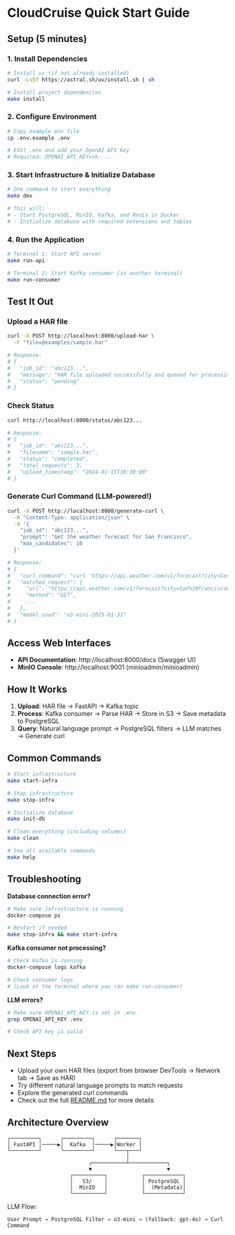 # CloudCruise Quick Start Guide

## Setup (5 minutes)

### 1. Install Dependencies
```bash
# Install uv (if not already installed)
curl -LsSf https://astral.sh/uv/install.sh | sh

# Install project dependencies
make install
```

### 2. Configure Environment
```bash
# Copy example env file
cp .env.example .env

# Edit .env and add your OpenAI API key
# Required: OPENAI_API_KEY=sk-...
```

### 3. Start Infrastructure & Initialize Database
```bash
# One command to start everything
make dev

# This will:
# - Start PostgreSQL, MinIO, Kafka, and Redis in Docker
# - Initialize database with required extensions and tables
```

### 4. Run the Application
```bash
# Terminal 1: Start API server
make run-api

# Terminal 2: Start Kafka consumer (in another terminal)
make run-consumer
```

## Test It Out

### Upload a HAR file
```bash
curl -X POST http://localhost:8000/upload-har \
  -F "file=@examples/sample.har"

# Response:
# {
#   "job_id": "abc123...",
#   "message": "HAR file uploaded successfully and queued for processing",
#   "status": "pending"
# }
```

### Check Status
```bash
curl http://localhost:8000/status/abc123...

# Response:
# {
#   "job_id": "abc123...",
#   "filename": "sample.har",
#   "status": "completed",
#   "total_requests": 3,
#   "upload_timestamp": "2024-01-15T10:30:00"
# }
```

### Generate Curl Command (LLM-powered!)
```bash
curl -X POST http://localhost:8000/generate-curl \
  -H "Content-Type: application/json" \
  -d '{
    "job_id": "abc123...",
    "prompt": "Get the weather forecast for San Francisco",
    "max_candidates": 10
  }'

# Response:
# {
#   "curl_command": "curl 'https://api.weather.com/v1/forecast?city=San%20Francisco&days=7' \\\n  -H 'accept: application/json' \\\n  ...",
#   "matched_request": {
#     "url": "https://api.weather.com/v1/forecast?city=San%20Francisco&days=7",
#     "method": "GET",
#     ...
#   },
#   "model_used": "o3-mini-2025-01-31"
# }
```

## Access Web Interfaces

- **API Documentation**: http://localhost:8000/docs (Swagger UI)
- **MinIO Console**: http://localhost:9001 (minioadmin/minioadmin)

## How It Works

1. **Upload**: HAR file → FastAPI → Kafka topic
2. **Process**: Kafka consumer → Parse HAR → Store in S3 → Save metadata to PostgreSQL
3. **Query**: Natural language prompt → PostgreSQL filters → LLM matches → Generate curl

## Common Commands

```bash
# Start infrastructure
make start-infra

# Stop infrastructure
make stop-infra

# Initialize database
make init-db

# Clean everything (including volumes)
make clean

# See all available commands
make help
```

## Troubleshooting

**Database connection error?**
```bash
# Make sure infrastructure is running
docker-compose ps

# Restart if needed
make stop-infra && make start-infra
```

**Kafka consumer not processing?**
```bash
# Check Kafka is running
docker-compose logs kafka

# Check consumer logs
# (Look at the terminal where you ran make run-consumer)
```

**LLM errors?**
```bash
# Make sure OPENAI_API_KEY is set in .env
grep OPENAI_API_KEY .env

# Check API key is valid
```

## Next Steps

- Upload your own HAR files (export from browser DevTools → Network tab → Save as HAR)
- Try different natural language prompts to match requests
- Explore the generated curl commands
- Check out the full [README.md](README.md) for more details

## Architecture Overview

```
┌─────────┐      ┌─────────┐      ┌───────┐
│ FastAPI │─────▶│  Kafka  │─────▶│Worker │
└─────────┘      └─────────┘      └───┬───┘
                                      │
                          ┌───────────┴────────────┐
                          ▼                        ▼
                    ┌──────────┐           ┌────────────┐
                    │   S3/    │           │ PostgreSQL │
                    │  MinIO   │           │  (Metadata)│
                    └──────────┘           └────────────┘
```

LLM Flow:
```
User Prompt → PostgreSQL Filter → o3-mini → (fallback: gpt-4o) → Curl Command
```
